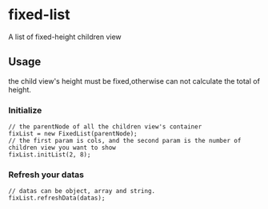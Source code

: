 # fixed-list

A list of fixed-height children view

## Usage 
the child view's height must be fixed,otherwise can not calculate the total of height.

### Initialize

```
// the parentNode of all the children view's container
fixList = new FixedList(parentNode);
// the first param is cols, and the second param is the number of children view you want to show
fixList.initList(2, 8);
```

### Refresh your datas
```
// datas can be object, array and string.
fixList.refreshData(datas);
```

